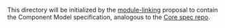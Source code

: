 This directory will be initialized by the [module-linking] proposal to contain
the Component Model specification, analogous to the [Core spec repo].

[module-linking]: https://github.com/webassembly/module-linking/
[Core spec repo]: https://github.com/WebAssembly/spec/
